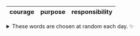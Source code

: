 <!-- word_basket start -->
| courage | purpose | responsibility |
| :-----: | :-----: | :------------: |

<details>
  <summary>These words are chosen at random each day. ✨</summary>
  Take a look inside this repo to see how that works.
</details>
<!-- word_basket end -->

